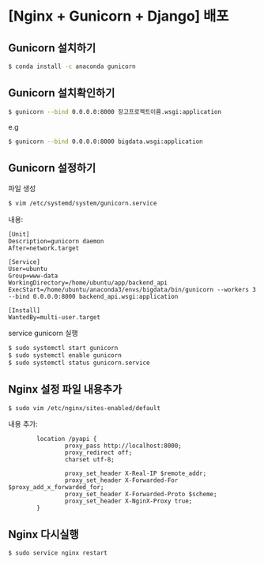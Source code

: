 # [Nginx + Gunicorn + Django] 배포

## Gunicorn 설치하기

```bash
$ conda install -c anaconda gunicorn
```

## Gunicorn 설치확인하기

```bash
$ gunicorn --bind 0.0.0.0:8000 장고프로젝트이름.wsgi:application
```

e.g

```bash
$ gunicorn --bind 0.0.0.0:8000 bigdata.wsgi:application
```

## Gunicorn 설정하기

파일 생성

```bash
$ vim /etc/systemd/system/gunicorn.service
```

내용:

```
[Unit]
Description=gunicorn daemon
After=network.target

[Service]
User=ubuntu
Group=www-data
WorkingDirectory=/home/ubuntu/app/backend_api
ExecStart=/home/ubuntu/anaconda3/envs/bigdata/bin/gunicorn --workers 3 --bind 0.0.0.0:8000 backend_api.wsgi:application

[Install]
WantedBy=multi-user.target
```

service gunicorn 실행

```bash
$ sudo systemctl start gunicorn
$ sudo systemctl enable gunicorn
$ sudo systemctl status gunicorn.service
```

## Nginx 설정 파일 내용추가

```bash
$ sudo vim /etc/nginx/sites-enabled/default
```

내용 추가:

```
        location /pyapi {
                proxy_pass http://localhost:8000;
                proxy_redirect off;
                charset utf-8;

                proxy_set_header X-Real-IP $remote_addr;
                proxy_set_header X-Forwarded-For $proxy_add_x_forwarded_for;
                proxy_set_header X-Forwarded-Proto $scheme;
                proxy_set_header X-NginX-Proxy true;
        }
```

## Nginx 다시실행

```bash
$ sudo service nginx restart
```